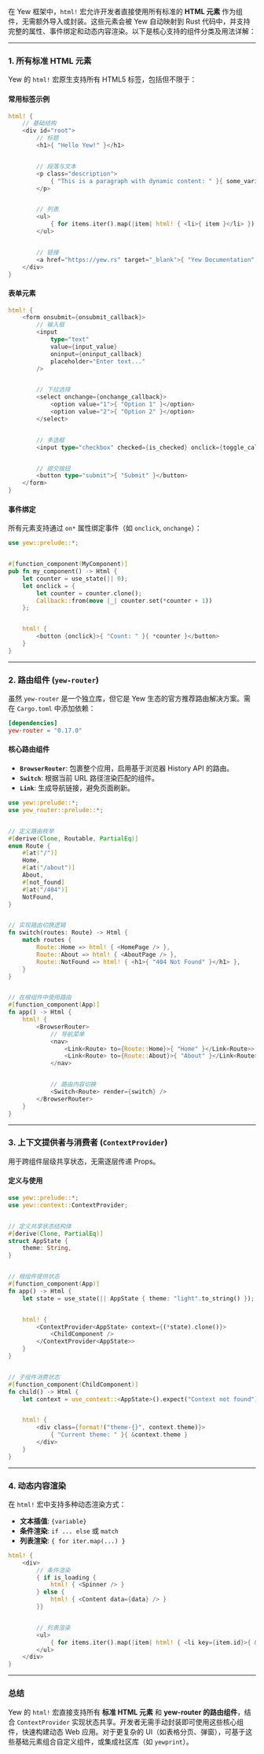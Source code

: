 在 Yew 框架中，`html!` 宏允许开发者直接使用所有标准的 **HTML 元素** 作为组件，无需额外导入或封装。这些元素会被 Yew 自动映射到 Rust 代码中，并支持完整的属性、事件绑定和动态内容渲染。以下是核心支持的组件分类及用法详解：


---


### **1. 所有标准 HTML 元素**
Yew 的 `html!` 宏原生支持所有 HTML5 标签，包括但不限于：


#### **常用标签示例**
```rust
html! {
    // 基础结构
    <div id="root">
        // 标题
        <h1>{ "Hello Yew!" }</h1>


        // 段落与文本
        <p class="description">
            { "This is a paragraph with dynamic content: " }{ some_variable }
        </p>


        // 列表
        <ul>
            { for items.iter().map(|item| html! { <li>{ item }</li> }) }
        </ul>


        // 链接
        <a href="https://yew.rs" target="_blank">{ "Yew Documentation" }</a>
    </div>
}
```


#### **表单元素**
```rust
html! {
    <form onsubmit={onsubmit_callback}>
        // 输入框
        <input
            type="text"
            value={input_value}
            oninput={oninput_callback}
            placeholder="Enter text..."
        />


        // 下拉选择
        <select onchange={onchange_callback}>
            <option value="1">{ "Option 1" }</option>
            <option value="2">{ "Option 2" }</option>
        </select>


        // 多选框
        <input type="checkbox" checked={is_checked} onclick={toggle_callback} />


        // 提交按钮
        <button type="submit">{ "Submit" }</button>
    </form>
}
```


#### **事件绑定**
所有元素支持通过 `on*` 属性绑定事件（如 `onclick`, `onchange`）：
```rust
use yew::prelude::*;


#[function_component(MyComponent)]
pub fn my_component() -> Html {
    let counter = use_state(|| 0);
    let onclick = {
        let counter = counter.clone();
        Callback::from(move |_| counter.set(*counter + 1))
    };


    html! {
        <button {onclick}>{ "Count: " }{ *counter }</button>
    }
}
```


---


### **2. 路由组件 (`yew-router`)**
虽然 `yew-router` 是一个独立库，但它是 Yew 生态的官方推荐路由解决方案。需在 `Cargo.toml` 中添加依赖：
```toml
[dependencies]
yew-router = "0.17.0"
```


#### **核心路由组件**
- **`BrowserRouter`**: 包裹整个应用，启用基于浏览器 History API 的路由。
- **`Switch`**: 根据当前 URL 路径渲染匹配的组件。
- **`Link`**: 生成导航链接，避免页面刷新。


```rust
use yew::prelude::*;
use yew_router::prelude::*;


// 定义路由枚举
#[derive(Clone, Routable, PartialEq)]
enum Route {
    #[at("/")]
    Home,
    #[at("/about")]
    About,
    #[not_found]
    #[at("/404")]
    NotFound,
}


// 实现路由切换逻辑
fn switch(routes: Route) -> Html {
    match routes {
        Route::Home => html! { <HomePage /> },
        Route::About => html! { <AboutPage /> },
        Route::NotFound => html! { <h1>{ "404 Not Found" }</h1> },
    }
}


// 在根组件中使用路由
#[function_component(App)]
fn app() -> Html {
    html! {
        <BrowserRouter>
            // 导航菜单
            <nav>
                <Link<Route> to={Route::Home}>{ "Home" }</Link<Route>>
                <Link<Route> to={Route::About}>{ "About" }</Link<Route>>
            </nav>


            // 路由内容切换
            <Switch<Route> render={switch} />
        </BrowserRouter>
    }
}
```


---


### **3. 上下文提供者与消费者 (`ContextProvider`)**
用于跨组件层级共享状态，无需逐层传递 Props。


#### **定义与使用**
```rust
use yew::prelude::*;
use yew::context::ContextProvider;


// 定义共享状态结构体
#[derive(Clone, PartialEq)]
struct AppState {
    theme: String,
}


// 根组件提供状态
#[function_component(App)]
fn app() -> Html {
    let state = use_state(|| AppState { theme: "light".to_string() });


    html! {
        <ContextProvider<AppState> context={(*state).clone()}>
            <ChildComponent />
        </ContextProvider<AppState>>
    }
}


// 子组件消费状态
#[function_component(ChildComponent)]
fn child() -> Html {
    let context = use_context::<AppState>().expect("Context not found");


    html! {
        <div class={format!("theme-{}", context.theme)}>
            { "Current theme: " }{ &context.theme }
        </div>
    }
}
```


---


### **4. 动态内容渲染**
在 `html!` 宏中支持多种动态渲染方式：
- **文本插值**: `{variable}`
- **条件渲染**: `if ... else` 或 `match`
- **列表渲染**: `{ for iter.map(...) }`


```rust
html! {
    <div>
        // 条件渲染
        { if is_loading {
            html! { <Spinner /> }
        } else {
            html! { <Content data={data} /> }
        }}


        // 列表渲染
        <ul>
            { for items.iter().map(|item| html! { <li key={item.id}>{ &item.name }</li> }) }
        </ul>
    </div>
}
```


---


### **总结**
Yew 的 `html!` 宏直接支持所有 **标准 HTML 元素** 和 **yew-router 的路由组件**，结合 `ContextProvider` 实现状态共享。开发者无需手动封装即可使用这些核心组件，快速构建动态 Web 应用。对于更复杂的 UI（如表格分页、弹窗），可基于这些基础元素组合自定义组件，或集成社区库（如 `yewprint`）。